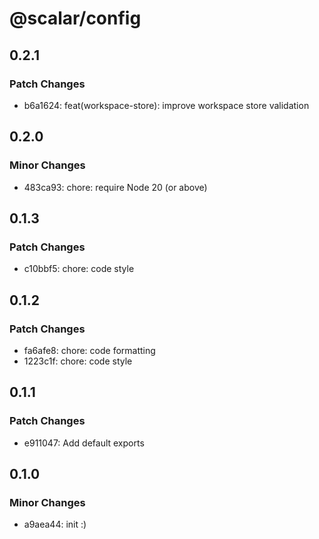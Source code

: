 # @scalar/config

## 0.2.1

### Patch Changes

- b6a1624: feat(workspace-store): improve workspace store validation

## 0.2.0

### Minor Changes

- 483ca93: chore: require Node 20 (or above)

## 0.1.3

### Patch Changes

- c10bbf5: chore: code style

## 0.1.2

### Patch Changes

- fa6afe8: chore: code formatting
- 1223c1f: chore: code style

## 0.1.1

### Patch Changes

- e911047: Add default exports

## 0.1.0

### Minor Changes

- a9aea44: init :)
